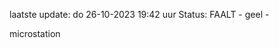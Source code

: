 laatste update: 
do 26-10-2023 19:42   uur 
Status: FAALT - geel - 
<div class="service Y">microstation</div>